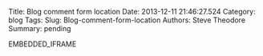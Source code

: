 Title: Blog comment form location
Date: 2013-12-11 21:46:27.524
Category: blog
Tags: 
Slug: Blog-comment-form-location
Authors: Steve Theodore
Summary: pending

EMBEDDED_IFRAME

